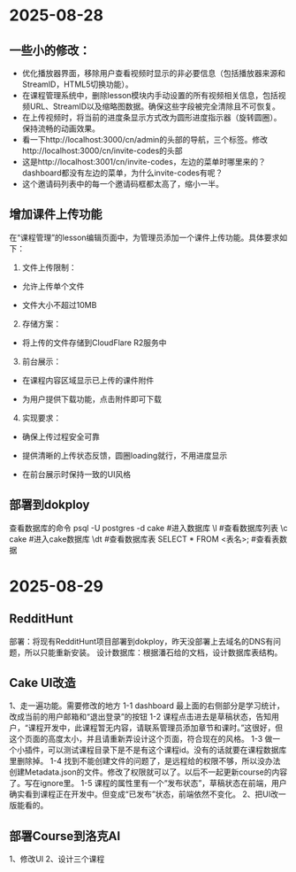 # 2025-08-28

## 一些小的修改：
- 优化播放器界面，移除用户查看视频时显示的非必要信息（包括播放器来源和StreamID，HTML5切换功能）。
- 在课程管理系统中，删除lesson模块内手动设置的所有视频相关信息，包括视频URL、StreamID以及缩略图数据。确保这些字段被完全清除且不可恢复。
- 在上传视频时，将当前的进度条显示方式改为圆形进度指示器（旋转圆圈）。保持流畅的动画效果。
- 看一下http://localhost:3000/cn/admin的头部的导航，三个标签。修改http://localhost:3000/cn/invite-codes的头部
- 这是http://localhost:3001/cn/invite-codes，左边的菜单时哪里来的？dashboard都没有左边的菜单，为什么invite-codes有呢？
- 这个邀请码列表中的每一个邀请码框都太高了，缩小一半。

## 增加课件上传功能
在“课程管理”的lesson编辑页面中，为管理员添加一个课件上传功能。具体要求如下：

1. 文件上传限制：

- 允许上传单个文件

- 文件大小不超过10MB

2. 存储方案：

- 将上传的文件存储到CloudFlare R2服务中

3. 前台展示：

- 在课程内容区域显示已上传的课件附件

- 为用户提供下载功能，点击附件即可下载

4. 实现要求：

- 确保上传过程安全可靠

- 提供清晰的上传状态反馈，圆圈loading就行，不用进度显示

- 在前台展示时保持一致的UI风格

## 部署到dokploy

查看数据库的命令
psql -U postgres -d cake    #进入数据库
\l                          #查看数据库列表
\c cake                     #进入cake数据库
\dt                         #查看数据库表
SELECT * FROM <表名>;        #查看表数据


# 2025-08-29

## RedditHunt

部署：将现有RedditHunt项目部署到dokploy，昨天没部署上去域名的DNS有问题，所以只能重新安装。
设计数据库：根据潘石给的文档，设计数据库表结构。

## Cake UI改造
1、走一遍功能。需要修改的地方
   1-1 dashboard 最上面的右侧部分是学习统计，改成当前的用户邮箱和“退出登录”的按钮
   1-2 课程点击进去是草稿状态，告知用户，“课程开发中，此课程暂无内容，请联系管理员添加章节和课时。”这很好，但这个页面的高度太小，并且请重新弄设计这个页面，符合现在的风格。
   1-3 做一个小插件，可以测试课程目录下是不是有这个课程id。没有的话就要在课程数据库里删除掉。
   1-4 找到不能创建文件的问题了，是远程给的权限不够，所以没办法创建Metadata.json的文件。修改了权限就可以了。以后不一起更新course的内容了。写在ignore里。
   1-5 课程的属性里有一个“发布状态”，草稿状态在前端，用户确实看到课程正在开发中。但变成“已发布”状态，前端依然不变化。
2、把UI改一版能看的。

## 部署Course到洛克AI
1、修改UI
2、设计三个课程